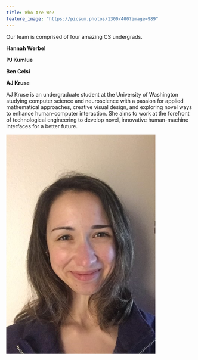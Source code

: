 ```yaml
---
title: Who Are We?
feature_image: "https://picsum.photos/1300/400?image=989"
---
```


Our team is comprised of four amazing CS undergrads. 

**Hannah Werbel**

**PJ Kumlue**

**Ben Celsi**


**AJ Kruse**

AJ Kruse is an undergraduate student at the University of Washington studying computer science and neuroscience with a passion for applied mathematical approaches, creative visual design, and exploring novel ways to enhance human-computer interaction. She aims to work at the forefront of technological engineering to develop novel, innovative human-machine interfaces for a better future.

![AJ](https://github.com/UWRealityLab/vrcapstone19sp-team7/raw/gh-pages/assets/aj1.jpg)


